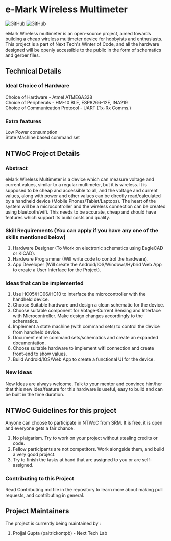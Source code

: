# e-Mark Wireless Multimeter

![GitHub](https://img.shields.io/badge/NTWoC-2018-blue.svg) ![GitHub](https://img.shields.io/github/license/mashape/apistatus.svg)

eMark Wireless multimeter is an open-source project, aimed towards building a cheap wireless multimeter device for hobbyists and enthusiasts. This project is a part of Next Tech's Winter of Code, and all the hardware designed will be openly accessible to the public in the form of schematics and gerber files.

## Technical Details
### Ideal Choice of Hardware
Choice of Hardware  - Atmel ATMEGA328  
Choice of Peripherals - HM-10 BLE, ESP8266-12E, INA219  
Choice of Communication Protocol - UART (Tx-Rx Comms.)  

### Extra features
Low Power consumption  
State Machine based command set  

## NTWoC Project Details

### Abstract

eMark Wireless Multimeter is a device which can measure voltage and current values, similar to a regular multimeter, but it is wireless. It is supposed to be cheap and accessible to all, and the voltage and current values, along with power and other values can be directly read/calculated by a handheld device (Mobile Phones/Tablet/Laptops). The heart of the system will be a microcontroller and the wireless connection can be created using bluetooth/wifi. This needs to be accurate, cheap and should have features which support its build costs and quality.

### Skill Requirements (You can apply if you have any one of the skills mentioned below)

1) Hardware Designer (To Work on electronic schematics using EagleCAD or KiCAD).  
2) Hardware Programmer (Will write code to control the hardware).  
3) App Developer (Will create the Android/IOS/Windows/Hybrid Web App to create a User Interface for the Project).  

### Ideas that can be implemented

1) Use HC05/HC06/HC10 to interface the microcontroller with the handheld device.  
2) Choose Suitable hardware and design a clean schematic for the device.
3) Choose suitable component for Votage-Current Sensing and Interface with Microcontroller. Make design changes accordingly to the schematics.
4) Implement a state machine (with command sets) to control the device from handheld device.  
5) Document entire command sets/schematics and create an expanded documentation.   
6) Choose suitable hardware to implement wifi connection and create front-end to show values.  
7) Build Android/IOS/Web App to create a functional UI for the device.  

### New Ideas
New Ideas are always welcome. Talk to your mentor and convince him/her that this new idea/feature for this hardware is useful, easy to build and can be built in the time duration. 

## NTWoC Guidelines for this project

Anyone can choose to participate in NTWoC from SRM. It is free, it is open and everyone gets a fair chance.

1) No plaigarism. Try to work on your project without stealing credits or code.  
2) Fellow participants are not competitors. Work alongside them, and build a very good project.  
3) Try to finish the tasks at hand that are assigned to you or are self-assigned.

### Contributing to this Project
Read Contributing.md file in the repository to learn more about making pull requests, and contributing in general.

## Project Maintainers
The project is currently being maintained by :  
1) Projjal Gupta (paltrickontpb) - Next Tech Lab
